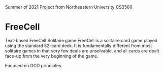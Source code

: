 Summer of 2021 Project from Northeastern University CS3500

# FreeCell
Text-based FreeCell Solitaire game
FreeCell is a solitaire card game played using the standard 52-card deck. 
It is fundamentally different from most solitaire games in that very few deals are unsolvable, 
and all cards are dealt face-up from the very beginning of the game.

Focused on OOD principles.
